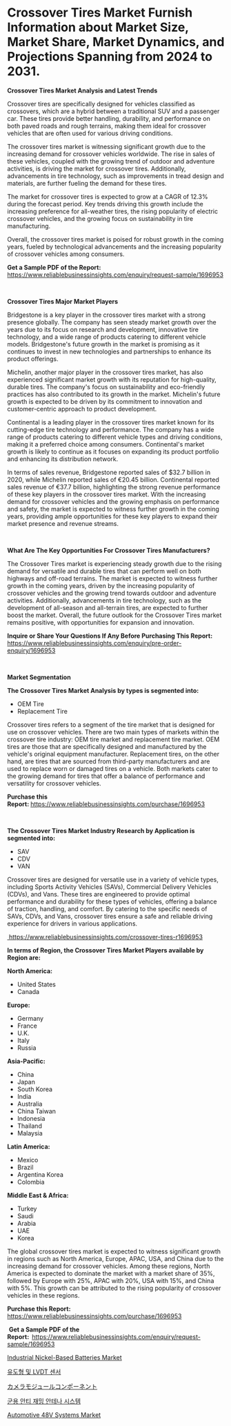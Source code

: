 <p><h1>Crossover Tires Market Furnish Information about Market Size, Market Share, Market Dynamics, and Projections Spanning from 2024 to 2031.</h1></p><p><strong>Crossover Tires Market Analysis and Latest Trends</strong></p>
<p><p>Crossover tires are specifically designed for vehicles classified as crossovers, which are a hybrid between a traditional SUV and a passenger car. These tires provide better handling, durability, and performance on both paved roads and rough terrains, making them ideal for crossover vehicles that are often used for various driving conditions.</p><p>The crossover tires market is witnessing significant growth due to the increasing demand for crossover vehicles worldwide. The rise in sales of these vehicles, coupled with the growing trend of outdoor and adventure activities, is driving the market for crossover tires. Additionally, advancements in tire technology, such as improvements in tread design and materials, are further fueling the demand for these tires.</p><p>The market for crossover tires is expected to grow at a CAGR of 12.3% during the forecast period. Key trends driving this growth include the increasing preference for all-weather tires, the rising popularity of electric crossover vehicles, and the growing focus on sustainability in tire manufacturing.</p><p>Overall, the crossover tires market is poised for robust growth in the coming years, fueled by technological advancements and the increasing popularity of crossover vehicles among consumers.</p></p>
<p><strong>Get a Sample PDF of the Report:&nbsp;</strong> <a href="https://www.reliablebusinessinsights.com/enquiry/request-sample/1696953">https://www.reliablebusinessinsights.com/enquiry/request-sample/1696953</a></p>
<p>&nbsp;</p>
<p><strong>Crossover Tires Major Market Players</strong></p>
<p><p>Bridgestone is a key player in the crossover tires market with a strong presence globally. The company has seen steady market growth over the years due to its focus on research and development, innovative tire technology, and a wide range of products catering to different vehicle models. Bridgestone's future growth in the market is promising as it continues to invest in new technologies and partnerships to enhance its product offerings.</p><p>Michelin, another major player in the crossover tires market, has also experienced significant market growth with its reputation for high-quality, durable tires. The company's focus on sustainability and eco-friendly practices has also contributed to its growth in the market. Michelin's future growth is expected to be driven by its commitment to innovation and customer-centric approach to product development.</p><p>Continental is a leading player in the crossover tires market known for its cutting-edge tire technology and performance. The company has a wide range of products catering to different vehicle types and driving conditions, making it a preferred choice among consumers. Continental's market growth is likely to continue as it focuses on expanding its product portfolio and enhancing its distribution network.</p><p>In terms of sales revenue, Bridgestone reported sales of $32.7 billion in 2020, while Michelin reported sales of €20.45 billion. Continental reported sales revenue of €37.7 billion, highlighting the strong revenue performance of these key players in the crossover tires market. With the increasing demand for crossover vehicles and the growing emphasis on performance and safety, the market is expected to witness further growth in the coming years, providing ample opportunities for these key players to expand their market presence and revenue streams.</p></p>
<p>&nbsp;</p>
<p><strong>What Are The Key Opportunities For Crossover Tires Manufacturers?</strong></p>
<p><p>The Crossover Tires market is experiencing steady growth due to the rising demand for versatile and durable tires that can perform well on both highways and off-road terrains. The market is expected to witness further growth in the coming years, driven by the increasing popularity of crossover vehicles and the growing trend towards outdoor and adventure activities. Additionally, advancements in tire technology, such as the development of all-season and all-terrain tires, are expected to further boost the market. Overall, the future outlook for the Crossover Tires market remains positive, with opportunities for expansion and innovation.</p></p>
<p><strong>Inquire or Share Your Questions If Any Before Purchasing This Report:</strong> <a href="https://www.reliablebusinessinsights.com/enquiry/pre-order-enquiry/1696953">https://www.reliablebusinessinsights.com/enquiry/pre-order-enquiry/1696953</a></p>
<p>&nbsp;</p>
<p><strong>Market Segmentation</strong></p>
<p><strong>The Crossover Tires Market Analysis by types is segmented into:</strong></p>
<p><ul><li>OEM Tire</li><li>Replacement Tire</li></ul></p>
<p><p>Crossover tires refers to a segment of the tire market that is designed for use on crossover vehicles. There are two main types of markets within the crossover tire industry: OEM tire market and replacement tire market. OEM tires are those that are specifically designed and manufactured by the vehicle's original equipment manufacturer. Replacement tires, on the other hand, are tires that are sourced from third-party manufacturers and are used to replace worn or damaged tires on a vehicle. Both markets cater to the growing demand for tires that offer a balance of performance and versatility for crossover vehicles.</p></p>
<p><strong>Purchase this Report:&nbsp;</strong><a href="https://www.reliablebusinessinsights.com/purchase/1696953">https://www.reliablebusinessinsights.com/purchase/1696953</a></p>
<p>&nbsp;</p>
<p><strong>The Crossover Tires Market Industry Research by Application is segmented into:</strong></p>
<p><ul><li>SAV</li><li>CDV</li><li>VAN</li></ul></p>
<p><p>Crossover tires are designed for versatile use in a variety of vehicle types, including Sports Activity Vehicles (SAVs), Commercial Delivery Vehicles (CDVs), and Vans. These tires are engineered to provide optimal performance and durability for these types of vehicles, offering a balance of traction, handling, and comfort. By catering to the specific needs of SAVs, CDVs, and Vans, crossover tires ensure a safe and reliable driving experience for drivers in various applications.</p></p>
<p><a href="https://www.reliablebusinessinsights.com/crossover-tires-r1696953">&nbsp;https://www.reliablebusinessinsights.com/crossover-tires-r1696953</a></p>
<p><strong>In terms of Region, the Crossover Tires Market Players available by Region are:</strong></p>
<p>
    <p> <strong> North America: </strong>
        <ul>
            <li>United States</li>
            <li>Canada</li>
        </ul>
        </p> 
    <p> <strong> Europe: </strong>
        <ul>
            <li>Germany</li>
            <li>France</li>
            <li>U.K.</li>
            <li>Italy</li>
            <li>Russia</li>
        </ul>
        </p> 
    <p> <strong> Asia-Pacific: </strong>
        <ul>
            <li>China</li>
            <li>Japan</li>
            <li>South Korea</li>
            <li>India</li>
            <li>Australia</li>
            <li>China Taiwan</li>
            <li>Indonesia</li>
            <li>Thailand</li>
            <li>Malaysia</li>
        </ul>
        </p> 
    <p> <strong> Latin America: </strong>
        <ul>
            <li>Mexico</li>
            <li>Brazil</li>
            <li>Argentina Korea</li>
            <li>Colombia</li>
        </ul>
        </p> 
    <p> <strong> Middle East & Africa: </strong>
        <ul>
            <li>Turkey</li>
            <li>Saudi</li>
            <li>Arabia</li>
            <li>UAE</li>
            <li>Korea</li>
        </ul>
    </p>
    </p>
<p><p>The global crossover tires market is expected to witness significant growth in regions such as North America, Europe, APAC, USA, and China due to the increasing demand for crossover vehicles. Among these regions, North America is expected to dominate the market with a market share of 35%, followed by Europe with 25%, APAC with 20%, USA with 15%, and China with 5%. This growth can be attributed to the rising popularity of crossover vehicles in these regions.</p></p>
<p><strong>Purchase this Report: </strong><a href="https://www.reliablebusinessinsights.com/purchase/1696953">https://www.reliablebusinessinsights.com/purchase/1696953</a></p>
<p>&nbsp;<strong>Get a Sample PDF of the Report:&nbsp;&nbsp;</strong><a href="https://www.reliablebusinessinsights.com/enquiry/request-sample/1696953">https://www.reliablebusinessinsights.com/enquiry/request-sample/1696953</a></p>
<p><strong></strong></p>
<p><p><a href="https://github.com/jerrycopelandthomaswsqd8q/Market-Research-Report-List-3/blob/main/industrial-nickel-based-batteries-market.md">Industrial Nickel-Based Batteries Market</a></p><p><a href="https://github.com/Elenrrera7685/Market-Research-Report-List-2/blob/main/3785046122492.md">유도형 및 LVDT 센서</a></p><p><a href="https://github.com/xemfu2379520/Market-Research-Report-List-2/blob/main/2021494122967.md">カメラモジュールコンポーネント</a></p><p><a href="https://github.com/sammyUltyylrich9067856/Market-Research-Report-List-2/blob/main/1341602122493.md">군용 안티 재밍 안테나 시스템</a></p><p><a href="https://github.com/cecuraprangm/Market-Research-Report-List-3/blob/main/automotive-48v-systems-market.md">Automotive 48V Systems Market</a></p></p>